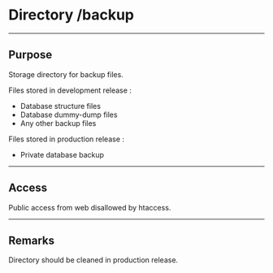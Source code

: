 # Directory /backup

---
## Purpose

Storage directory for backup files.

Files stored in development release :
+ Database structure files
+ Database dummy-dump files
+ Any other backup files

Files stored in production release :
+ Private database backup

---
## Access

Public access from web disallowed by htaccess.

---
## Remarks

Directory should be cleaned in production release.